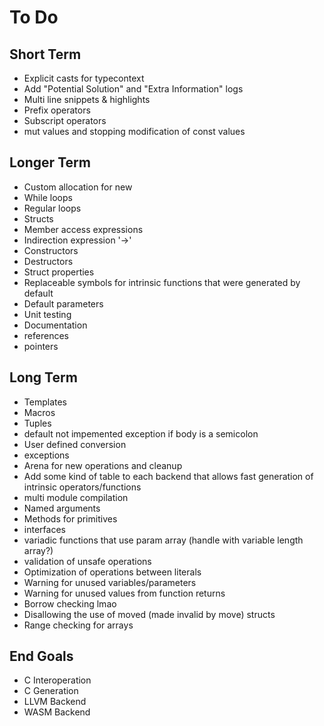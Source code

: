 # To Do

## Short Term
- Explicit casts for typecontext
- Add "Potential Solution" and "Extra Information" logs
- Multi line snippets & highlights
- Prefix operators
- Subscript operators
- mut values and stopping modification of const values

## Longer Term
- Custom allocation for new
- While loops
- Regular loops
- Structs
- Member access expressions
- Indirection expression '->'
- Constructors
- Destructors
- Struct properties
- Replaceable symbols for intrinsic functions that were generated by default
- Default parameters
- Unit testing
- Documentation
- references
- pointers

## Long Term
- Templates
- Macros
- Tuples
- default not impemented exception if body is a semicolon
- User defined conversion
- exceptions
- Arena for new operations and cleanup
- Add some kind of table to each backend that allows fast generation of intrinsic operators/functions
- multi module compilation
- Named arguments
- Methods for primitives
- interfaces
- variadic functions that use param array (handle with variable length array?)
- validation of unsafe operations
- Optimization of operations between literals
- Warning for unused variables/parameters
- Warning for unused values from function returns
- Borrow checking lmao
- Disallowing the use of moved (made invalid by move) structs
- Range checking for arrays

## End Goals
- C Interoperation
- C Generation
- LLVM Backend
- WASM Backend
